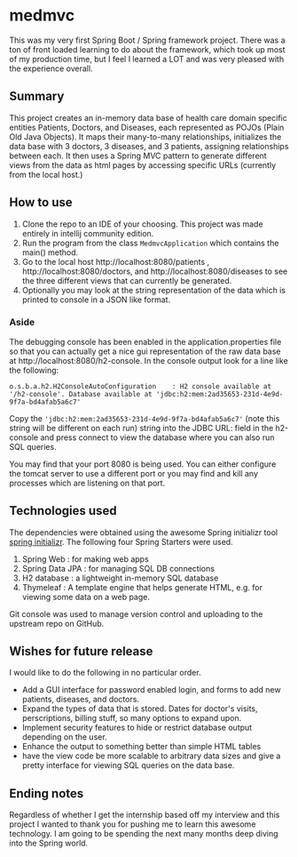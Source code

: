 # medmvc

This was my very first Spring Boot / Spring framework project. There was a ton of front loaded learning to do about the framework, which took up most of my production time, but I feel I learned a LOT and was very pleased with the experience overall.

## Summary
This project creates an in-memory data base of health care domain specific entities Patients, Doctors, and Diseases, each represented as POJOs (Plain Old Java Objects). It maps their many-to-many relationships, initializes the data base with 3 doctors, 3 diseases, and 3 patients, assigning relationships between each. It then uses a Spring MVC pattern to generate different views from the data as html pages by accessing specific URLs (currently from the local host.)

## How to use
1. Clone the repo to an IDE of your choosing. This project was made entirely in intellij community edition.
2. Run the program from the class `MedmvcApplication` which contains the main() method.
3. Go to the local host http://localhost:8080/patients , http://localhost:8080/doctors, and http://localhost:8080/diseases to see the three different views that can currently be generated.
4. Optionally you may look at the string representation of the data which is printed to console in a JSON like format.

### Aside
The debugging console has been enabled in the application.properties file so that you can actually get a nice gui representation of the raw data base at http://localhost:8080/h2-console. In the console output look for a line like the following:
```
o.s.b.a.h2.H2ConsoleAutoConfiguration    : H2 console available at '/h2-console'. Database available at 'jdbc:h2:mem:2ad35653-231d-4e9d-9f7a-bd4afab5a6c7'
```
Copy the `'jdbc:h2:mem:2ad35653-231d-4e9d-9f7a-bd4afab5a6c7'` (note this string will be different on each run) string into the JDBC URL: field in the h2-console and press connect to view the database where you can also run SQL queries.

You may find that your port 8080 is being used. You can either configure the tomcat server to use a different port or you may find and kill any processes which are listening on that port.

## Technologies used
The dependencies were obtained using the awesome Spring initializr tool [spring initializr](https://start.spring.io/). The following four Spring Starters were used.
1. Spring Web : for making web apps
2. Spring Data JPA : for managing SQL DB connections
3. H2 database : a lightweight in-memory SQL database
4. Thymeleaf : A template engine that helps generate HTML, e.g. for viewing some data on a web page.

Git console was used to manage version control and uploading to the upstream repo on GitHub.

## Wishes for future release
I would like to do the following in no particular order.
- Add a GUI interface for password enabled login, and forms to add new patients, diseases, and doctors.
- Expand the types of data that is stored. Dates for doctor's visits, perscriptions, billing stuff, so many options to expand upon.
- Implement security features to hide or restrict database output depending on the user.
- Enhance the output to something better than simple HTML tables
- have the view code be more scalable to arbitrary data sizes and give a pretty interface for viewing SQL queries on the data base.

## Ending notes
Regardless of whether I get the internship based off my interview and this project I wanted to thank you for pushing me to learn this awesome technology. I am going to be spending the next many months deep diving into the Spring world.

